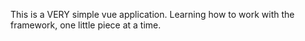 This is a VERY simple vue application. Learning how to work with the framework, one little piece at a time.
